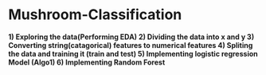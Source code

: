 # Mushroom-Classification
**1) Exploring the data(Performing EDA)
2) Dividing the data into x and y
3) Converting string(catagorical) features to numerical features
4) Spliting the data and training it (train and test)
5) Implementing logistic regression Model (Algo1)
6) Implementing Random Forest**

